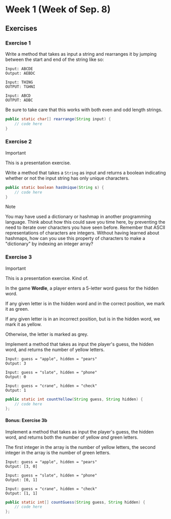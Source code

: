 # Week 1 (Week of Sep. 8)

## Exercises

### Exercise 1

Write a method that takes as input a string and rearranges it by jumping between the start and end of the string like so:

```
Input: ABCDE
Output: AEBDC

Input: THING
OUTPUT: TGHNI

Input: ABCD
OUTPUT: ADBC
```

Be sure to take care that this works with both even and odd length strings.

```java
public static char[] rearrange(String input) {
    // code here
}
```

### Exercise 2

> [!IMPORTANT]
> This is a presentation exercise.

Write a method that takes a `String` as input and returns a boolean indicating whether or not the input string has only unique characters.

```java
public static boolean hasUnique(String s) {
    // code here
}
```

> [!NOTE]
> You may have used a dictionary or hashmap in another programming language. Think about how this could save you time here, by preventing the need to iterate over characters you have seen before. Remember that ASCII representations of characters are integers. Without having learned about hashmaps, how can you use this property of characters to make a "dictionary" by indexing an integer array?

### Exercise 3

> [!IMPORTANT]
> This is a presentation exercise. Kind of.

In the game **Wordle**, a player enters a 5-letter word guess for the hidden word.

If any given letter is in the hidden word and in the correct position, we mark it as green.

If any given letter is in an incorrect position, but is in the hidden word, we mark it as yellow.

Otherwise, the letter is marked as grey.

Implement a method that takes as input the player's guess, the hidden word, and returns the number of yellow letters.

```
Input: guess = "apple", hidden = "pears"
Output: 3

Input: guess = "slate", hidden = "phone"
Output: 0

Input: guess = "crane", hidden = "check"
Output: 1
```

```java
public static int countYellow(String guess, String hidden) {
    // code here
};
```

#### Bonus: Exercise 3b

Implement a method that takes as input the player's guess, the hidden word, and returns both the number of yellow _and_ green letters.

The first integer in the array is the number of yellow letters, the second integer in the array is the number of green letters.

```
Input: guess = "apple", hidden = "pears"
Output: [3, 0]

Input: guess = "slate", hidden = "phone"
Output: [0, 1]

Input: guess = "crane", hidden = "check"
Output: [1, 1]
```

```java
public static int[] countGuess(String guess, String hidden) {
    // code here
};
```
